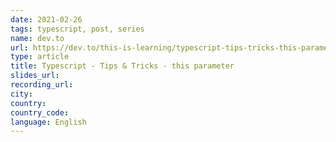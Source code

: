 ```yaml
---
date: 2021-02-26
tags: typescript, post, series
name: dev.to
url: https://dev.to/this-is-learning/typescript-tips-tricks-this-parameter-7n6
type: article
title: Typescript - Tips & Tricks - this parameter
slides_url:
recording_url:
city:
country:
country_code:
language: English
---
```

